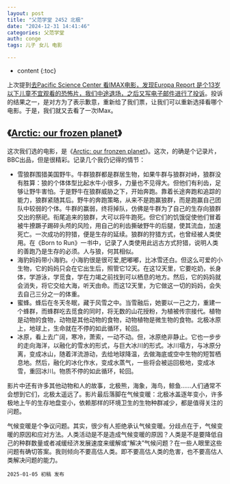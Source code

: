 ```yaml
---
layout: post
title: "父范学堂 2452 北极"
date: "2024-12-31 14:41:46"
categories: 父范学堂
auth: conge
tags: 儿子 女儿 电影

---
```

* content
{:toc}

上次提到[去Pacific Science Center 看IMAX电影，发现Europa Report 是个13岁以下儿童不宜观看的恐怖片，我们中途退场，之后又写电子邮件进行了投诉](https://conge.livingwithfcs.org/2024/12/18/NewDaddy-shows/)。投诉的结果之一，是对方为了表示歉意，重新给了我们票，让我们可以重新选择看哪个电影。于是，我们就又去看了一次IMax。




## 《[Arctic: our frozen planet](https://thearcticfilm.com/)》

这次我们选的电影，是《[Arctic: our fronzen planet](https://thearcticfilm.com/)》。这次，的确是个记录片，BBC出品，但是很精彩。记录几个我仍记得的情节：

* 雪狼群围猎美国野牛。牛群狼群都是群居生物，如果牛群与狼群对峙，狼群没有胜算：狼的个体体型比起水牛小很多，力量也不见得大。但他们有利齿，足够让野牛害怕。于是野牛在狼群威胁之下，开始奔跑。靠着长途奔跑和追踪的能力，狼群紧随其后。野牛的奔跑策略，从来不是跑赢狼群，而是跑赢自己团队中较弱的个体。牛群的赢弱，终将掉队，仿佛是牛群为了自己的生存向狼群交出的祭祀。衔尾追来的狼群，大可以将牛跑死。但它们的饥饿促使他们冒着被牛撩蹶子踢碎头颅的风险，用自己的利齿撕破野牛的后腿，使其流血，加速死亡。一次成功的狩猎，便是生存的延续。狼群的狩猎方式，也曾经被人类使用。在《Born to Run》一书中，记录了人类使用此远古方式狩猎，说明人类的善跑乃是生存的必须。人与狼，何其相似。
* 海豹妈妈带小海豹。小海豹很是很可爱,肥嘟嘟，比冰雪还白。但这么可爱的小生物，它的妈妈只会在它出生后，照管它12天。在这12天里，它要吃奶，长身体，学游泳，学觅食，学在力竭之前找到可以栖息的地方。然后，它的妈妈就会消失，将它交给大海，听天由命。而这12天里，为它做这一切的妈妈，会失去自己三分之一的体重。
* 蜜蜂。蜂后在冬天冬眠，藏于风雪之中。当雪融后，她要以一己之力，重建一个蜂群，而蜂群吃去觅食的同时，将无数的山花授粉，为植被传宗接代。植物是动物的食物，动物是其他动物的食物，动物植物是微生物的食物。北极冰原上，地球上，生命就在不停的如此循环，轮回。
* 冰原，看上去广阔，寒冷，萧索，一动不动。但，冰原绝非静止。它也一步步的走向海洋，以融化的雪水的形式，与巨大冰川的形式。冰川塌方，与冰原分离，变成冰山，随着洋流游动，去给地球降温，去做海底或空中生物的短暂栖息地。然后，融化的冰化作水，变成水蒸气，一些将会被运回极地，变成冰雪，重回冰川。物质不停的如此循环，轮回。

影片中还有许多其他动物和人的故事，北极熊，海象，海鸟，鲸鱼……人们通常不会想到它们，北极太遥远了。影片最后落脚在气候变暖：北极冰盖逐年变小，许多极地上午的生存地盘变小，依赖那样的环境卫生的生物种群减少，都是值得关注的问题。

气候变暖是个争议问题。其实，很少有人拒绝承认气候变暖。分歧点在于，气候变暖的原因和应对方法。人类活动是不是造成气候变暖的原因？人类是不是要降低自己的种群数量或者减缓经济发展速度来缓解或“解决”气候问题？在一些人眼里这些问题有确切答案。我则倾向不要高估人类。即不要高估人类的危害，也不要高估人类解决问题的能力。



```
2025-01-05 初稿 发布
```
